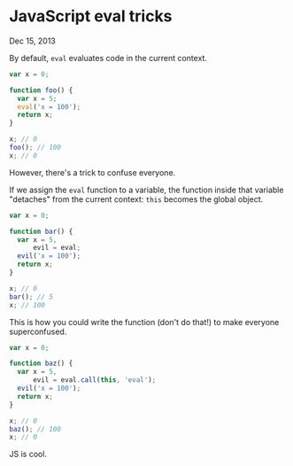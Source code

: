 JavaScript eval tricks
======================

<p class="post__date"><time datetime="2013-12-15">Dec 15, 2013</time></p>

By default, `eval` evaluates code in the current context.

```js
var x = 0;

function foo() {
  var x = 5;
  eval('x = 100');
  return x;
}

x; // 0
foo(); // 100
x; // 0
```

However, there's a trick to confuse everyone.

<span class="cut"></span>

If we assign the `eval` function to a variable, the function inside that
variable "detaches" from the current context: `this` becomes the global object.

```js
var x = 0;

function bar() {
  var x = 5,
      evil = eval;
  evil('x = 100');
  return x;
}

x; // 0
bar(); // 5
x; // 100
```

This is how you could write the function (don't do that!) to make everyone
superconfused.

```js
var x = 0;

function baz() {
  var x = 5,
      evil = eval.call(this, 'eval');
  evil('x = 100');
  return x;
}

x; // 0
baz(); // 100
x; // 0
```

JS is cool.
